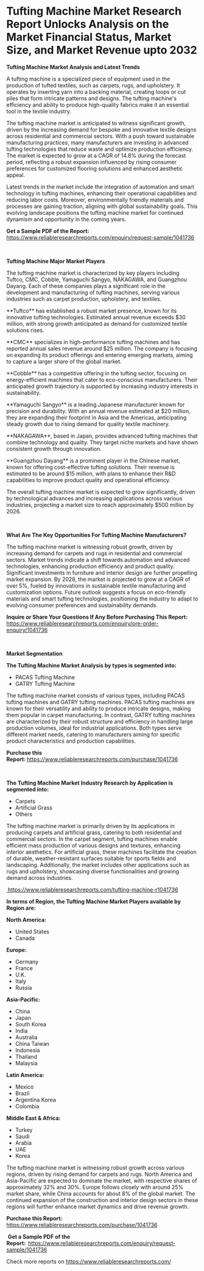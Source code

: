 <p><h1>Tufting Machine Market Research Report Unlocks Analysis on the Market Financial Status, Market Size, and Market Revenue upto 2032</h1></p><p><strong>Tufting Machine Market Analysis and Latest Trends</strong></p>
<p><p>A tufting machine is a specialized piece of equipment used in the production of tufted textiles, such as carpets, rugs, and upholstery. It operates by inserting yarn into a backing material, creating loops or cut piles that form intricate patterns and designs. The tufting machine's efficiency and ability to produce high-quality fabrics make it an essential tool in the textile industry.</p><p>The tufting machine market is anticipated to witness significant growth, driven by the increasing demand for bespoke and innovative textile designs across residential and commercial sectors. With a push toward sustainable manufacturing practices, many manufacturers are investing in advanced tufting technologies that reduce waste and optimize production efficiency. The market is expected to grow at a CAGR of 14.8% during the forecast period, reflecting a robust expansion influenced by rising consumer preferences for customized flooring solutions and enhanced aesthetic appeal.</p><p>Latest trends in the market include the integration of automation and smart technology in tufting machines, enhancing their operational capabilities and reducing labor costs. Moreover, environmentally friendly materials and processes are gaining traction, aligning with global sustainability goals. This evolving landscape positions the tufting machine market for continued dynamism and opportunity in the coming years.</p></p>
<p><strong>Get a Sample PDF of the Report:&nbsp;</strong> <a href="https://www.reliableresearchreports.com/enquiry/request-sample/1041736?utm_campaign=2222&utm_medium=2&utm_source=Github&utm_content=ia&utm_term=17022025&utm_id=tufting-machine">https://www.reliableresearchreports.com/enquiry/request-sample/1041736</a></p>
<p>&nbsp;</p>
<p><strong>Tufting Machine Major Market Players</strong></p>
<p><p>The tufting machine market is characterized by key players including Tuftco, CMC, Cobble, Yamaguchi Sangyo, NAKAGAWA, and Guangzhou Dayang. Each of these companies plays a significant role in the development and manufacturing of tufting machines, serving various industries such as carpet production, upholstery, and textiles.</p><p>**Tuftco** has established a robust market presence, known for its innovative tufting technologies. Estimated annual revenue exceeds $30 million, with strong growth anticipated as demand for customized textile solutions rises.</p><p>**CMC** specializes in high-performance tufting machines and has reported annual sales revenue around $25 million. The company is focusing on expanding its product offerings and entering emerging markets, aiming to capture a larger share of the global market.</p><p>**Cobble** has a competitive offering in the tufting sector, focusing on energy-efficient machines that cater to eco-conscious manufacturers. Their anticipated growth trajectory is supported by increasing industry interests in sustainability.</p><p>**Yamaguchi Sangyo** is a leading Japanese manufacturer known for precision and durability. With an annual revenue estimated at $20 million, they are expanding their footprint in Asia and the Americas, anticipating steady growth due to rising demand for quality textile machinery.</p><p>**NAKAGAWA**, based in Japan, provides advanced tufting machines that combine technology and quality. They target niche markets and have shown consistent growth through innovation.</p><p>**Guangzhou Dayang** is a prominent player in the Chinese market, known for offering cost-effective tufting solutions. Their revenue is estimated to be around $15 million, with plans to enhance their R&D capabilities to improve product quality and operational efficiency.</p><p>The overall tufting machine market is expected to grow significantly, driven by technological advances and increasing applications across various industries, projecting a market size to reach approximately $500 million by 2026.</p></p>
<p>&nbsp;</p>
<p><strong>What Are The Key Opportunities For Tufting Machine Manufacturers?</strong></p>
<p><p>The tufting machine market is witnessing robust growth, driven by increasing demand for carpets and rugs in residential and commercial sectors. Market trends indicate a shift towards automation and advanced technologies, enhancing production efficiency and product quality. Significant investments in furniture and interior design are further propelling market expansion. By 2028, the market is projected to grow at a CAGR of over 5%, fueled by innovations in sustainable textile manufacturing and customization options. Future outlook suggests a focus on eco-friendly materials and smart tufting technologies, positioning the industry to adapt to evolving consumer preferences and sustainability demands.</p></p>
<p><strong>Inquire or Share Your Questions If Any Before Purchasing This Report:</strong> <a href="https://www.reliableresearchreports.com/enquiry/pre-order-enquiry/1041736?utm_campaign=2222&utm_medium=2&utm_source=Github&utm_content=ia&utm_term=17022025&utm_id=tufting-machine">https://www.reliableresearchreports.com/enquiry/pre-order-enquiry/1041736</a></p>
<p>&nbsp;</p>
<p><strong>Market Segmentation</strong></p>
<p><strong>The Tufting Machine Market Analysis by types is segmented into:</strong></p>
<p><ul><li>PACAS Tufting Machine</li><li>GATRY Tufting Machine</li></ul></p>
<p><p>The tufting machine market consists of various types, including PACAS tufting machines and GATRY tufting machines. PACAS tufting machines are known for their versatility and ability to produce intricate designs, making them popular in carpet manufacturing. In contrast, GATRY tufting machines are characterized by their robust structure and efficiency in handling large production volumes, ideal for industrial applications. Both types serve different market needs, catering to manufacturers aiming for specific product characteristics and production capabilities.</p></p>
<p><strong>Purchase this Report:&nbsp;</strong><a href="https://www.reliableresearchreports.com/purchase/1041736?utm_campaign=2222&utm_medium=2&utm_source=Github&utm_content=ia&utm_term=17022025&utm_id=tufting-machine">https://www.reliableresearchreports.com/purchase/1041736</a></p>
<p>&nbsp;</p>
<p><strong>The Tufting Machine Market Industry Research by Application is segmented into:</strong></p>
<p><ul><li>Carpets</li><li>Artificial Grass</li><li>Others</li></ul></p>
<p><p>The tufting machine market is primarily driven by its applications in producing carpets and artificial grass, catering to both residential and commercial sectors. In the carpet segment, tufting machines enable efficient mass production of various designs and textures, enhancing interior aesthetics. For artificial grass, these machines facilitate the creation of durable, weather-resistant surfaces suitable for sports fields and landscaping. Additionally, the market includes other applications such as rugs and upholstery, showcasing diverse functionalities and growing demand across industries.</p></p>
<p><a href="https://www.reliableresearchreports.com/tufting-machine-r1041736?utm_campaign=2222&utm_medium=2&utm_source=Github&utm_content=ia&utm_term=17022025&utm_id=tufting-machine">&nbsp;https://www.reliableresearchreports.com/tufting-machine-r1041736</a></p>
<p><strong>In terms of Region, the Tufting Machine Market Players available by Region are:</strong></p>
<p>
    <p> <strong> North America: </strong>
        <ul>
            <li>United States</li>
            <li>Canada</li>
        </ul>
        </p> 
    <p> <strong> Europe: </strong>
        <ul>
            <li>Germany</li>
            <li>France</li>
            <li>U.K.</li>
            <li>Italy</li>
            <li>Russia</li>
        </ul>
        </p> 
    <p> <strong> Asia-Pacific: </strong>
        <ul>
            <li>China</li>
            <li>Japan</li>
            <li>South Korea</li>
            <li>India</li>
            <li>Australia</li>
            <li>China Taiwan</li>
            <li>Indonesia</li>
            <li>Thailand</li>
            <li>Malaysia</li>
        </ul>
        </p> 
    <p> <strong> Latin America: </strong>
        <ul>
            <li>Mexico</li>
            <li>Brazil</li>
            <li>Argentina Korea</li>
            <li>Colombia</li>
        </ul>
        </p> 
    <p> <strong> Middle East & Africa: </strong>
        <ul>
            <li>Turkey</li>
            <li>Saudi</li>
            <li>Arabia</li>
            <li>UAE</li>
            <li>Korea</li>
        </ul>
    </p>
    </p>
<p><p>The tufting machine market is witnessing robust growth across various regions, driven by rising demand for carpets and rugs. North America and Asia-Pacific are expected to dominate the market, with respective shares of approximately 32% and 30%. Europe follows closely with around 25% market share, while China accounts for about 8% of the global market. The continued expansion of the construction and interior design sectors in these regions will further enhance market dynamics and drive revenue growth.</p></p>
<p><strong>Purchase this Report: </strong><a href="https://www.reliableresearchreports.com/purchase/1041736?utm_campaign=2222&utm_medium=2&utm_source=Github&utm_content=ia&utm_term=17022025&utm_id=tufting-machine">https://www.reliableresearchreports.com/purchase/1041736</a></p>
<p>&nbsp;<strong>Get a Sample PDF of the Report:&nbsp;&nbsp;</strong><a href="https://www.reliableresearchreports.com/enquiry/request-sample/1041736?utm_campaign=2222&utm_medium=2&utm_source=Github&utm_content=ia&utm_term=17022025&utm_id=tufting-machine">https://www.reliableresearchreports.com/enquiry/request-sample/1041736</a></p>
<p><strong></strong></p>
<p>Check more reports on <a href="https://www.reliableresearchreports.com/?utm_campaign=2222&utm_medium=2&utm_source=Github&utm_content=ia&utm_term=17022025&utm_id=tufting-machine">https://www.reliableresearchreports.com/</a></p>